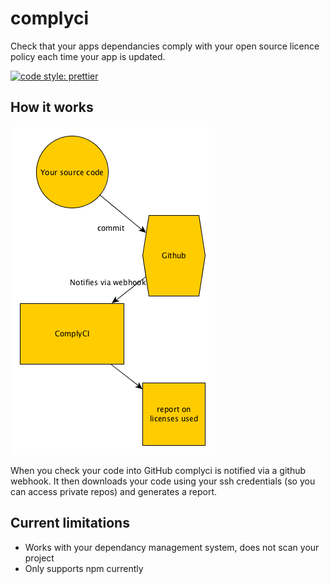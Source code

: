 # complyci

Check that your apps dependancies comply with your open source licence policy each time your app is updated.

[![code style: prettier](https://img.shields.io/badge/code_style-prettier-ff69b4.svg?style=flat-square)](https://github.com/prettier/prettier)

## How it works

![Information flow](https://github.com/Tom-Davidson/complyci/blob/master/docs/how_it_works.png "Information flow")

When you check your code into GitHub complyci is notified via a github webhook. It then downloads your code using your ssh credentials (so you can access private repos) and generates a report.

## Current limitations

- Works with your dependancy management system, does not scan your project
- Only supports npm currently

